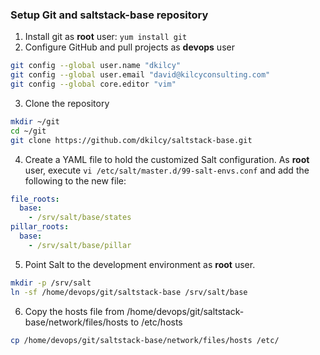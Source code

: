 
### Setup Git and saltstack-base repository


1. Install git as **root** user: `yum install git`
2. Configure GitHub and pull projects as **devops** user
 ```bash
git config --global user.name "dkilcy"
git config --global user.email "david@kilcyconsulting.com"
git config --global core.editor "vim"
```

3. Clone the repository
 ```bash
mkdir ~/git 
cd ~/git
git clone https://github.com/dkilcy/saltstack-base.git
```

4. Create a YAML file to hold the customized Salt configuration.  As **root** user, execute `vi /etc/salt/master.d/99-salt-envs.conf` and add the following to the new file:
```yaml
file_roots:
  base:
    - /srv/salt/base/states
pillar_roots:
  base:
    - /srv/salt/base/pillar
```

5. Point Salt to the development environment as **root** user.
 ```bash
mkdir -p /srv/salt
ln -sf /home/devops/git/saltstack-base /srv/salt/base
```

6. Copy the hosts file from /home/devops/git/saltstack-base/network/files/hosts to /etc/hosts
 ```bash
cp /home/devops/git/saltstack-base/network/files/hosts /etc/
```
